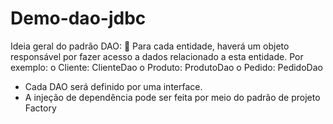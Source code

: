 # Demo-dao-jdbc
Ideia geral do padrão DAO:
 Para cada entidade, haverá um objeto responsável por fazer acesso a dados relacionado a esta 
entidade. Por exemplo:
o Cliente: ClienteDao
o Produto: ProdutoDao
o Pedido: PedidoDao
* Cada DAO será definido por uma interface.
* A injeção de dependência pode ser feita por meio do padrão de projeto Factory

